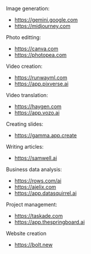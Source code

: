 Image generation:
* https://gemini.google.com
* https://midjourney.com

Photo editting:
* https://canva.com
* https://photopea.com

Video creation:
* https://runwayml.com
* https://app.pixverse.ai

Video translation:
* https://haygen.com
* https://app.vozo.ai

Creating slides:
* https://gamma.app.create

Writing articles:
* https://samwell.ai

Business data analysis:
* https://rows.com/ai
* https://ajelix.com
* https://app.datasquirrel.ai

Project management:
* https://taskade.com
* https://app.thespringboard.ai

Website creation
* https://bolt.new
